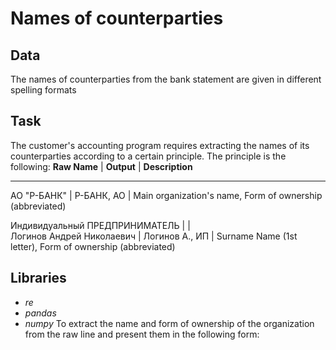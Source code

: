 # Names of counterparties
## Data
The names of counterparties from the bank statement are given in different spelling formats
## Task
The customer's accounting program requires extracting the names of its counterparties according to a certain principle. The principle is the following:
**Raw Name**                    |  **Output**          | **Description**
___________________________________________________________________________________________________________________
АО "Р-БАНК"                     |  Р-БАНК, АО          | Main organization's name, Form of ownership (abbreviated)

Индивидуальный ПРЕДПРИНИМАТЕЛЬ  |                      |         
Логинов Андрей Николаевич       |  Логинов А., ИП      | Surname Name (1st letter), Form of ownership (abbreviated)
## Libraries
* *re*
* *pandas*
* *numpy*
To extract the name and form of ownership of the organization from the raw line and present them in the following form:
